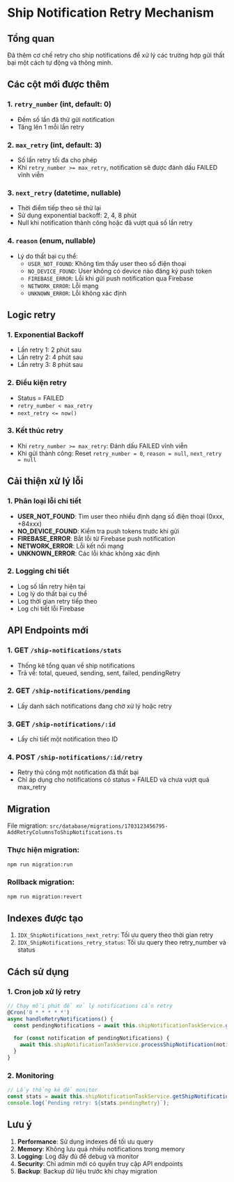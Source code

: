 # Ship Notification Retry Mechanism

## Tổng quan

Đã thêm cơ chế retry cho ship notifications để xử lý các trường hợp gửi thất bại một cách tự động và thông minh.

## Các cột mới được thêm

### 1. `retry_number` (int, default: 0)
- Đếm số lần đã thử gửi notification
- Tăng lên 1 mỗi lần retry

### 2. `max_retry` (int, default: 3)
- Số lần retry tối đa cho phép
- Khi `retry_number >= max_retry`, notification sẽ được đánh dấu FAILED vĩnh viễn

### 3. `next_retry` (datetime, nullable)
- Thời điểm tiếp theo sẽ thử lại
- Sử dụng exponential backoff: 2, 4, 8 phút
- Null khi notification thành công hoặc đã vượt quá số lần retry

### 4. `reason` (enum, nullable)
- Lý do thất bại cụ thể:
  - `USER_NOT_FOUND`: Không tìm thấy user theo số điện thoại
  - `NO_DEVICE_FOUND`: User không có device nào đăng ký push token
  - `FIREBASE_ERROR`: Lỗi khi gửi push notification qua Firebase
  - `NETWORK_ERROR`: Lỗi mạng
  - `UNKNOWN_ERROR`: Lỗi không xác định

## Logic retry

### 1. Exponential Backoff
- Lần retry 1: 2 phút sau
- Lần retry 2: 4 phút sau  
- Lần retry 3: 8 phút sau

### 2. Điều kiện retry
- Status = FAILED
- `retry_number < max_retry`
- `next_retry <= now()`

### 3. Kết thúc retry
- Khi `retry_number >= max_retry`: Đánh dấu FAILED vĩnh viễn
- Khi gửi thành công: Reset `retry_number = 0`, `reason = null`, `next_retry = null`

## Cải thiện xử lý lỗi

### 1. Phân loại lỗi chi tiết
- **USER_NOT_FOUND**: Tìm user theo nhiều định dạng số điện thoại (0xxx, +84xxx)
- **NO_DEVICE_FOUND**: Kiểm tra push tokens trước khi gửi
- **FIREBASE_ERROR**: Bắt lỗi từ Firebase push notification
- **NETWORK_ERROR**: Lỗi kết nối mạng
- **UNKNOWN_ERROR**: Các lỗi khác không xác định

### 2. Logging chi tiết
- Log số lần retry hiện tại
- Log lý do thất bại cụ thể
- Log thời gian retry tiếp theo
- Log chi tiết lỗi Firebase

## API Endpoints mới

### 1. GET `/ship-notifications/stats`
- Thống kê tổng quan về ship notifications
- Trả về: total, queued, sending, sent, failed, pendingRetry

### 2. GET `/ship-notifications/pending`
- Lấy danh sách notifications đang chờ xử lý hoặc retry

### 3. GET `/ship-notifications/:id`
- Lấy chi tiết một notification theo ID

### 4. POST `/ship-notifications/:id/retry`
- Retry thủ công một notification đã thất bại
- Chỉ áp dụng cho notifications có status = FAILED và chưa vượt quá max_retry

## Migration

File migration: `src/database/migrations/1703123456795-AddRetryColumnsToShipNotifications.ts`

### Thực hiện migration:
```bash
npm run migration:run
```

### Rollback migration:
```bash
npm run migration:revert
```

## Indexes được tạo

1. `IDX_ShipNotifications_next_retry`: Tối ưu query theo thời gian retry
2. `IDX_ShipNotifications_retry_status`: Tối ưu query theo retry_number và status

## Cách sử dụng

### 1. Cron job xử lý retry
```typescript
// Chạy mỗi phút để xử lý notifications cần retry
@Cron('0 * * * * *')
async handleRetryNotifications() {
  const pendingNotifications = await this.shipNotificationTaskService.getPendingShipNotifications();
  
  for (const notification of pendingNotifications) {
    await this.shipNotificationTaskService.processShipNotification(notification);
  }
}
```

### 2. Monitoring
```typescript
// Lấy thống kê để monitor
const stats = await this.shipNotificationTaskService.getShipNotificationStats();
console.log(`Pending retry: ${stats.pendingRetry}`);
```

## Lưu ý

1. **Performance**: Sử dụng indexes để tối ưu query
2. **Memory**: Không lưu quá nhiều notifications trong memory
3. **Logging**: Log đầy đủ để debug và monitor
4. **Security**: Chỉ admin mới có quyền truy cập API endpoints
5. **Backup**: Backup dữ liệu trước khi chạy migration
